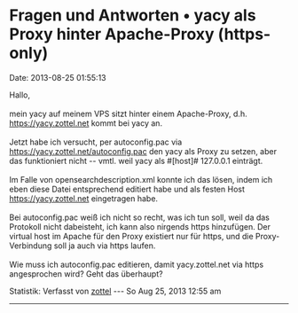 Fragen und Antworten • yacy als Proxy hinter Apache-Proxy (https-only)
======================================================================

Date: 2013-08-25 01:55:13

Hallo,\
\
mein yacy auf meinem VPS sitzt hinter einem Apache-Proxy, d.h.
<https://yacy.zottel.net> kommt bei yacy an.\
\
Jetzt habe ich versucht, per autoconfig.pac via
<https://yacy.zottel.net/autoconfig.pac> den yacy als Proxy zu setzen,
aber das funktioniert nicht -- vmtl. weil yacy als \#\[host\]\#
127.0.0.1 einträgt.\
\
Im Falle von opensearchdescription.xml konnte ich das lösen, indem ich
eben diese Datei entsprechend editiert habe und als festen Host
<https://yacy.zottel.net> eingetragen habe.\
\
Bei autoconfig.pac weiß ich nicht so recht, was ich tun soll, weil da
das Protokoll nicht dabeisteht, ich kann also nirgends https hinzufügen.
Der virtual host im Apache für den Proxy existiert nur für https, und
die Proxy-Verbindung soll ja auch via https laufen.\
\
Wie muss ich autoconfig.pac editieren, damit yacy.zottel.net via https
angesprochen wird? Geht das überhaupt?

Statistik: Verfasst von
[zottel](http://forum.yacy-websuche.de/memberlist.php?mode=viewprofile&u=8868)
--- So Aug 25, 2013 12:55 am

------------------------------------------------------------------------
